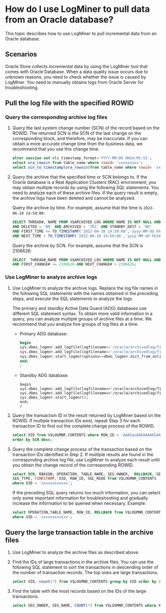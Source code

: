 # How do I use LogMiner to pull data from an Oracle database?

This topic describes how to use LogMiner to pull incremental data from an Oracle database.

## Scenarios

Oracle Store collects incremental data by using the LogMiner tool that comes with Oracle Database. When a data quality issue occurs due to unknown reasons, you need to check whether the issue is caused by LogMiner. You need to manually obtains logs from Oracle Server for troubleshooting.

## Pull the log file with the specified ROWID

### Query the corresponding archive log files

1. Query the last system change number (SCN) of the record based on the ROWID. The returned SCN is the SCN of the last change on the corresponding block, and therefore, may be inaccurate. If you can obtain a more accurate change time from the business data, we recommend that you use this change time.

   ```sql
   alter session set nls_timestamp_format='YYYY-MM-DD HH24:MI:SS';
   select ora_rowscn from table_name where rowid= 'xxxxxxxxx';
   select scn_to_timestamp(ora_rowscn)from table_name where rowid= 'xxxxxxxxx';
   ```

2. Query the archive that the specified time or SCN belongs to. If the Oracle database is a Real Application Clusters (RAC) environment, you may obtain multiple records by using the following SQL statements. You need to analyze each of these archive files. If the query result is empty, the archive logs have been deleted and cannot be analyzed.

   Query the archive by time. For example, assume that the time is `2022-06-10 14:59:00`:

   ```sql
   SELECT THREAD#, NAME FROM V$ARCHIVED_LOG WHERE NAME IS NOT NULL AND STATUS = 'A'
   AND DELETED = 'NO' AND ARCHIVED = 'YES' AND STANDBY_DEST = 'NO'  
   AND FIRST_TIME <= TO_TIMESTAMP('2022-06-10 14:59:00','yyyy-MM-dd hh24:mi:ss')
   AND NEXT_TIME > TO_TIMESTAMP('2022-06-10 14:59:00','yyyy-MM-dd hh24:mi:ss');
   ```

   Query the archive by SCN. For example, assume that the SCN is 2106626:

   ```sql
   SELECT  THREAD#,NAME FROM V$ARCHIVED_LOG WHERE NAME IS NOT NULL AND STATUS = 'A' AND DELETED = 'NO' AND ARCHIVED = 'YES' AND STANDBY_DEST = 'NO'  
   AND FIRST_CHANGE# <= 2106626 AND NEXT_CHANGE# > 2106626;
   ```

### Use LogMiner to analyze archive logs

1. Use LogMiner to analyze the archive logs. Replace the log file names in the following SQL statements with the names obtained in the preceding steps, and execute the SQL statements to analyze the logs.

   The primary and standby Active Data Guard (ADG) databases use different SQL statement syntax. To obtain more valid information in a query, you can analyze multiple groups of archive files at a time. We recommend that you analyze five groups of log files at a time.

   * Primary ADG database:

      ```sql
      begin
      sys.dbms_logmnr.add_logfile(logfilename=>'/oracle/archivedlog/filename1.arc',options=>sys.dbms_logmnr.new);
      sys.dbms_logmnr.add_logfile(logfilename=>'/oracle/archivedlog/filename2.arc',options=>sys.dbms_logmnr.addfile);
      sys.dbms_logmnr.start_logmnr(options=>dbms_logmnr.dict_from_online_catalog);
      end;
      /
      ```

   * Standby ADG database:

      ```unknow
      begin
      sys.dbms_logmnr.add_logfile(logfilename=>'/oracle/archivedlog/filename1.arc',options=>sys.dbms_logmnr.NEW);
      sys.dbms_logmnr.add_logfile(logfilename=>'/oracle/archivedlog/filename2.arc',options=>sys.dbms_logmnr.addfile);
      sys.dbms_logmnr.start_logmnr();
      end;
      /
      ```

2. Query the transaction ID in the result returned by LogMiner based on the ROWID. If multiple transaction IDs exist, repeat Step 3 for each transaction ID to find out the complete change process of the ROWID.

   ```sql
   select XID from V$LOGMNR_CONTENTS where ROW_ID = 'AAASauAAEAAAAKGAAA'
   order by SCN desc;
   ```

3. Query the complete change process of the transaction based on the transaction IDs identified in Step 2. If multiple results are found in the corresponding archive log file, use LogMiner to analyze each result until you obtain the change record of the corresponding ROWID.

   ```sql
   select SCN, RBASQN, OPERATION, TABLE_NAME, SEG_OWNER,  ROLLBACK, SEG_NAME,
   SEG_TYPE, TIMESTAMP, XID, ROW_ID, SQL_REDO from V$LOGMNR_CONTENTS
   where XID = 'xxxxxxxxxxxx';
   ```

   If the preceding SQL query returns too much information, you can select only some important information for troubleshooting and gradually increase the information to be queried when necessary. Example:

   ```sql
   select OPERATION,TABLE_NAME, ROW_ID, ROLLBACK from V$LOGMNR_CONTENTS
   where XID = 'xxxxxxxxxxxx';
   ```

## Query the large transaction table in the archive files

1. Use LogMiner to analyze the archive files as described above.

2. Find the IDs of large transactions in the archive files. You can use the following SQL statement to sort the transactions in descending order of the number of transaction records. The top ones are large transactions.

   ```sql
   select XID, count(*) from V$LOGMNR_CONTENTS group by XID order by 2 desc;
   ```

3. Find the table with the most records based on the IDs of the large transactions.

   ```sql
   select SEG_OWNER, SEG_NAME, COUNT(*) from V$LOGMNR_CONTENTS where XID='xxxx' group by SEG_OWNER, SEG_NAME order by 3 desc;
   ```
